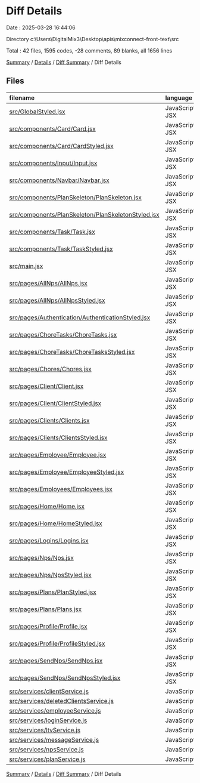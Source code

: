 # Diff Details

Date : 2025-03-28 16:44:06

Directory c:\\Users\\DigitalMix3\\Desktop\\apis\\mixconnect-front-text\\src

Total : 42 files,  1595 codes, -28 comments, 89 blanks, all 1656 lines

[Summary](results.md) / [Details](details.md) / [Diff Summary](diff.md) / Diff Details

## Files
| filename | language | code | comment | blank | total |
| :--- | :--- | ---: | ---: | ---: | ---: |
| [src/GlobalStyled.jsx](/src/GlobalStyled.jsx) | JavaScript JSX | 2 | 0 | 0 | 2 |
| [src/components/Card/Card.jsx](/src/components/Card/Card.jsx) | JavaScript JSX | 2 | 0 | 0 | 2 |
| [src/components/Card/CardStyled.jsx](/src/components/Card/CardStyled.jsx) | JavaScript JSX | 7 | 0 | 0 | 7 |
| [src/components/Input/Input.jsx](/src/components/Input/Input.jsx) | JavaScript JSX | 2 | 0 | 0 | 2 |
| [src/components/Navbar/Navbar.jsx](/src/components/Navbar/Navbar.jsx) | JavaScript JSX | 14 | 0 | 0 | 14 |
| [src/components/PlanSkeleton/PlanSkeleton.jsx](/src/components/PlanSkeleton/PlanSkeleton.jsx) | JavaScript JSX | 15 | 3 | 3 | 21 |
| [src/components/PlanSkeleton/PlanSkeletonStyled.jsx](/src/components/PlanSkeleton/PlanSkeletonStyled.jsx) | JavaScript JSX | 39 | 0 | 2 | 41 |
| [src/components/Task/Task.jsx](/src/components/Task/Task.jsx) | JavaScript JSX | 17 | 0 | 3 | 20 |
| [src/components/Task/TaskStyled.jsx](/src/components/Task/TaskStyled.jsx) | JavaScript JSX | 11 | 0 | 0 | 11 |
| [src/main.jsx](/src/main.jsx) | JavaScript JSX | 23 | 0 | 0 | 23 |
| [src/pages/AllNps/AllNps.jsx](/src/pages/AllNps/AllNps.jsx) | JavaScript JSX | 101 | 0 | 13 | 114 |
| [src/pages/AllNps/AllNpsStyled.jsx](/src/pages/AllNps/AllNpsStyled.jsx) | JavaScript JSX | 84 | 0 | 2 | 86 |
| [src/pages/Authentication/AuthenticationStyled.jsx](/src/pages/Authentication/AuthenticationStyled.jsx) | JavaScript JSX | 6 | 0 | 0 | 6 |
| [src/pages/ChoreTasks/ChoreTasks.jsx](/src/pages/ChoreTasks/ChoreTasks.jsx) | JavaScript JSX | 34 | 0 | 3 | 37 |
| [src/pages/ChoreTasks/ChoreTasksStyled.jsx](/src/pages/ChoreTasks/ChoreTasksStyled.jsx) | JavaScript JSX | 18 | 0 | 0 | 18 |
| [src/pages/Chores/Chores.jsx](/src/pages/Chores/Chores.jsx) | JavaScript JSX | 8 | 0 | 1 | 9 |
| [src/pages/Client/Client.jsx](/src/pages/Client/Client.jsx) | JavaScript JSX | 229 | 1 | 10 | 240 |
| [src/pages/Client/ClientStyled.jsx](/src/pages/Client/ClientStyled.jsx) | JavaScript JSX | 50 | 0 | 1 | 51 |
| [src/pages/Clients/Clients.jsx](/src/pages/Clients/Clients.jsx) | JavaScript JSX | 93 | -36 | 11 | 68 |
| [src/pages/Clients/ClientsStyled.jsx](/src/pages/Clients/ClientsStyled.jsx) | JavaScript JSX | 46 | 0 | 0 | 46 |
| [src/pages/Employee/Employee.jsx](/src/pages/Employee/Employee.jsx) | JavaScript JSX | 11 | 1 | -1 | 11 |
| [src/pages/Employee/EmployeeStyled.jsx](/src/pages/Employee/EmployeeStyled.jsx) | JavaScript JSX | 10 | 0 | 0 | 10 |
| [src/pages/Employees/Employees.jsx](/src/pages/Employees/Employees.jsx) | JavaScript JSX | 21 | 0 | 3 | 24 |
| [src/pages/Home/Home.jsx](/src/pages/Home/Home.jsx) | JavaScript JSX | 84 | 0 | 4 | 88 |
| [src/pages/Home/HomeStyled.jsx](/src/pages/Home/HomeStyled.jsx) | JavaScript JSX | 57 | 0 | 1 | 58 |
| [src/pages/Logins/Logins.jsx](/src/pages/Logins/Logins.jsx) | JavaScript JSX | 21 | 0 | 3 | 24 |
| [src/pages/Nps/Nps.jsx](/src/pages/Nps/Nps.jsx) | JavaScript JSX | 86 | 0 | 5 | 91 |
| [src/pages/Nps/NpsStyled.jsx](/src/pages/Nps/NpsStyled.jsx) | JavaScript JSX | 38 | 0 | 3 | 41 |
| [src/pages/Plans/PlanStyled.jsx](/src/pages/Plans/PlanStyled.jsx) | JavaScript JSX | -7 | 0 | 0 | -7 |
| [src/pages/Plans/Plans.jsx](/src/pages/Plans/Plans.jsx) | JavaScript JSX | 9 | -1 | 1 | 9 |
| [src/pages/Profile/Profile.jsx](/src/pages/Profile/Profile.jsx) | JavaScript JSX | 28 | 7 | 2 | 37 |
| [src/pages/Profile/ProfileStyled.jsx](/src/pages/Profile/ProfileStyled.jsx) | JavaScript JSX | 158 | 0 | 0 | 158 |
| [src/pages/SendNps/SendNps.jsx](/src/pages/SendNps/SendNps.jsx) | JavaScript JSX | 95 | 2 | 12 | 109 |
| [src/pages/SendNps/SendNpsStyled.jsx](/src/pages/SendNps/SendNpsStyled.jsx) | JavaScript JSX | 109 | 0 | 2 | 111 |
| [src/services/clientService.js](/src/services/clientService.js) | JavaScript | 12 | -1 | 0 | 11 |
| [src/services/deletedClientsService.js](/src/services/deletedClientsService.js) | JavaScript | 0 | -1 | -1 | -2 |
| [src/services/employeeService.js](/src/services/employeeService.js) | JavaScript | 0 | -1 | -1 | -2 |
| [src/services/loginService.js](/src/services/loginService.js) | JavaScript | 0 | -1 | -1 | -2 |
| [src/services/ltvService.js](/src/services/ltvService.js) | JavaScript | 0 | -1 | -1 | -2 |
| [src/services/messageService.js](/src/services/messageService.js) | JavaScript | 19 | 1 | 3 | 23 |
| [src/services/npsService.js](/src/services/npsService.js) | JavaScript | 43 | 0 | 7 | 50 |
| [src/services/planService.js](/src/services/planService.js) | JavaScript | 0 | -1 | -1 | -2 |

[Summary](results.md) / [Details](details.md) / [Diff Summary](diff.md) / Diff Details